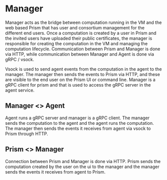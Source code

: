 # Manager

Manager acts as the bridge between computation running in the VM and the web based Prism that has user and consortium management for the different end users. Once a computation is created by a user in Prism and the invited users have uploaded their public certificates, the manager is responsible for creating the computation in the VM and managing the computation lifecycle. Communication between Prism and Manager is done via HTTP, while communication between Manager and Agent is done via gRPC / vsock.

Vsock is used to send agent events from the computation in the agent to the manager. The manager then sends the events to Prism via HTTP, and these are visible to the end user on the Prism UI or command line. Manager is a gRPC client for prism and that is used to access the gRPC server in the agent service.

## Manager <> Agent

Agent runs a gRPC server and manager is a gRPC client. The manager sends the computation to the agent and the agent runs the computation. The manager then sends the events it receives from agent via vsock to Prism through HTTP.

## Prism <> Manager

Connection between Prism and Manager is done via HTTP. Prism sends the computation created by the user on the ui to the manager and the manager sends the events it receives from agent to Prism.
